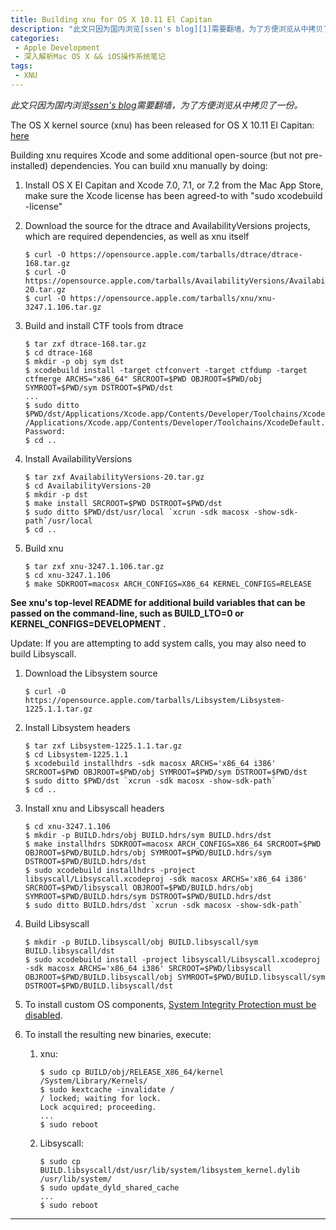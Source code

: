 ```yaml
---
title: Building xnu for OS X 10.11 El Capitan
description: "此文只因为国内浏览[ssen's blog][1]需要翻墙，为了方便浏览从中拷贝了一份..."
categories: 
 - Apple Development
 - 深入解析Mac OS X && iOS操作系统笔记 
tags:
 - XNU
---
```



*此文只因为国内浏览[ssen's blog][1]需要翻墙，为了方便浏览从中拷贝了一份。*

The OS X kernel source (xnu) has been released for OS X 10.11 El Capitan: [here](https://opensource.apple.com/source/xnu/xnu-3247.1.106/)

Building xnu requires Xcode and some additional open-source (but not pre-installed) dependencies. You can build xnu manually by doing:

1. Install OS X El Capitan and Xcode 7.0, 7.1, or 7.2 from the Mac App Store, make sure the Xcode license has been agreed-to with "sudo xcodebuild -license"
2. Download the source for the dtrace and AvailabilityVersions projects, which are required dependencies, as well as xnu itself

	```
    $ curl -O https://opensource.apple.com/tarballs/dtrace/dtrace-168.tar.gz
    $ curl -O https://opensource.apple.com/tarballs/AvailabilityVersions/AvailabilityVersions-20.tar.gz
    $ curl -O https://opensource.apple.com/tarballs/xnu/xnu-3247.1.106.tar.gz
	```
    
3. Build and install CTF tools from dtrace

	```
    $ tar zxf dtrace-168.tar.gz
    $ cd dtrace-168
    $ mkdir -p obj sym dst
    $ xcodebuild install -target ctfconvert -target ctfdump -target ctfmerge ARCHS="x86_64" SRCROOT=$PWD OBJROOT=$PWD/obj SYMROOT=$PWD/sym DSTROOT=$PWD/dst
    ...
    $ sudo ditto $PWD/dst/Applications/Xcode.app/Contents/Developer/Toolchains/XcodeDefault.xctoolchain /Applications/Xcode.app/Contents/Developer/Toolchains/XcodeDefault.xctoolchain
    Password:
    $ cd ..
	```    

4. Install AvailabilityVersions

	```
    $ tar zxf AvailabilityVersions-20.tar.gz 
    $ cd AvailabilityVersions-20
    $ mkdir -p dst
    $ make install SRCROOT=$PWD DSTROOT=$PWD/dst
    $ sudo ditto $PWD/dst/usr/local `xcrun -sdk macosx -show-sdk-path`/usr/local
    $ cd ..
	```

5. Build xnu

	```
    $ tar zxf xnu-3247.1.106.tar.gz
    $ cd xnu-3247.1.106
    $ make SDKROOT=macosx ARCH_CONFIGS=X86_64 KERNEL_CONFIGS=RELEASE
	```

**See xnu's top-level README for additional build variables that can be passed on the command-line, such as BUILD\_LTO=0 or KERNEL\_CONFIGS=DEVELOPMENT .**

Update: If you are attempting to add system calls, you may also need to build Libsyscall.

1. Download the Libsystem source

	```
	$ curl -O https://opensource.apple.com/tarballs/Libsystem/Libsystem-1225.1.1.tar.gz
	```

2. Install Libsystem headers

	```
    $ tar zxf Libsystem-1225.1.1.tar.gz
    $ cd Libsystem-1225.1.1
    $ xcodebuild installhdrs -sdk macosx ARCHS='x86_64 i386' SRCROOT=$PWD OBJROOT=$PWD/obj SYMROOT=$PWD/sym DSTROOT=$PWD/dst
    $ sudo ditto $PWD/dst `xcrun -sdk macosx -show-sdk-path`
    $ cd ..
    ```
3. Install xnu and Libsyscall headers
	
	```
    $ cd xnu-3247.1.106
    $ mkdir -p BUILD.hdrs/obj BUILD.hdrs/sym BUILD.hdrs/dst
    $ make installhdrs SDKROOT=macosx ARCH_CONFIGS=X86_64 SRCROOT=$PWD OBJROOT=$PWD/BUILD.hdrs/obj SYMROOT=$PWD/BUILD.hdrs/sym DSTROOT=$PWD/BUILD.hdrs/dst
    $ sudo xcodebuild installhdrs -project libsyscall/Libsyscall.xcodeproj -sdk macosx ARCHS='x86_64 i386' SRCROOT=$PWD/libsyscall OBJROOT=$PWD/BUILD.hdrs/obj SYMROOT=$PWD/BUILD.hdrs/sym DSTROOT=$PWD/BUILD.hdrs/dst
    $ sudo ditto BUILD.hdrs/dst `xcrun -sdk macosx -show-sdk-path`
    ```
4. Build Libsyscall

	```
    $ mkdir -p BUILD.libsyscall/obj BUILD.libsyscall/sym BUILD.libsyscall/dst
    $ sudo xcodebuild install -project libsyscall/Libsyscall.xcodeproj -sdk macosx ARCHS='x86_64 i386' SRCROOT=$PWD/libsyscall OBJROOT=$PWD/BUILD.libsyscall/obj SYMROOT=$PWD/BUILD.libsyscall/sym DSTROOT=$PWD/BUILD.libsyscall/dst
    ```
5. To install custom OS components, [System Integrity Protection must be disabled](https://developer.apple.com/library/mac/documentation/Security/Conceptual/System_Integrity_Protection_Guide/ConfiguringSystemIntegrityProtection/ConfiguringSystemIntegrityProtection.html#//apple_ref/doc/uid/TP40016462-CH5-SW1).

6. To install the resulting new binaries, execute:
  	1. xnu: 
	
		```
	    $ sudo cp BUILD/obj/RELEASE_X86_64/kernel /System/Library/Kernels/
	    $ sudo kextcache -invalidate /
	    / locked; waiting for lock.
	    Lock acquired; proceeding.
	    ...
	    $ sudo reboot
   		 ```
  	2. Libsyscall: 
		
		```
        $ sudo cp BUILD.libsyscall/dst/usr/lib/system/libsystem_kernel.dylib /usr/lib/system/
	    $ sudo update_dyld_shared_cache
	    ...
	    $ sudo reboot
    	```

---
[1]: http://shantonu.blogspot.co.uk